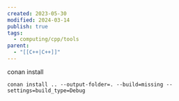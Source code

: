 ```yaml
---
created: 2023-05-30
modified: 2024-03-14
publish: true
tags:
  - computing/cpp/tools
parent:
  - "[[C++|C++]]"
---
```

conan install
```
conan install .. --output-folder=. --build=missing --settings=build_type=Debug
```
